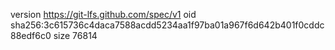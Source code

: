 version https://git-lfs.github.com/spec/v1
oid sha256:3c615736c4daca7588acdd5234aa1f97ba01a967f6d642b401f0cddc88edf6c0
size 76814
